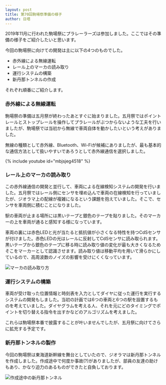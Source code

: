 ```yaml
---
layout: post
title: 第70回駒場祭準備の様子
author: 日塔
---
```


2019年11月に行われた駒場祭にプラレーラーズは参加しました。ここではその準備の様子をご紹介したいと思います。

今回の駒場祭に向けての開発は主に以下の4つのものでした。

- 赤外線による無線運転
- レール上のマーカの読み取り
- 運行システムの構築
- 新丹那トンネルの作成

それぞれ順番にご紹介します。

### 赤外線による無線運転

駒場祭の準備は五月祭が終わったあとすぐに始まりました。五月祭ではポイントレールとストップレールを操作してプラレールがぶつからないような工夫を行いましたが、駒場祭では当初から無線で車両自体を動かしたいという考えがありました。

無線の種類として赤外線、Bluetooth、Wi-Fiが候補にありましたが、最も基本的な通信方法として扱いやすいであろうとして赤外線通信を選択しました。

{% include youtube id="mbjsjeg4518" %}

### レール上のマーカの読み取り

この赤外線通信の開発と並行して、車両による在線検知システムの開発を行いました。五月祭ではレール側にセンサを埋め込んで車両の在線検知を行っていましたが、ジオラマ上の配線が複雑になるという課題を抱えていました。そこで、センサを車両側に積むことになりました。

駅の車両が止まる場所には黒いテープと銀色のテープを貼りました。そのマーカーの上を車両が通ると感知する様になっています。

車両の裏には赤色LEDと光が当たると抵抗値が小さくなる特性を持つCdSセンサが付けました。赤色LEDの光はレールに反射してCdSセンサに読み取られます。黒いテープから銀色のテープに移る時に読み取り値の変化が最も大きくなるためそこをマーカーとして認識させます。読み取り値は移動平均を用いて滑らかにしているので、高周波数のノイズの影響を受けにくくなっています。

![マーカの読み取り方](https://drive.google.com/thumbnail?id=1SDRvFDOLI3vReYRVg9RNVhPWwURiEmJv&sz=w1200-h900)

### 運行システムの構築

車両が受け取った位置情報と時刻表を入力としてダイヤに従った運行を実行するシステムの開発もしました。当初の計画では6つの車両と6つの駅を設置するものを考えていました。ダイヤグラムを考える人、それを元にどのタイミングでポイントを切り替える指令を出すかなどのアルゴリズムを考えました。

これらは駒場祭本番で披露することが叶いませんでしたが、五月祭に向けてさらに拡充する予定です。

### 新丹那トンネルの製作

今回の駒場祭は東海道新幹線を舞台としていたので、ジオラマは新丹那トンネルを作成しました。作成途中で何度か事故(?)がありましたが、部員の友達の助けもあり、かなり迫力のあるものができたと自負しております。

![作成途中の新丹那トンネル](https://drive.google.com/thumbnail?id=1qJo4XZrEFK7nwWuBpc4rUTTsFRp1On55&sz=w1200-h900)

